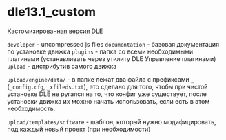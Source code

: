 # dle13.1_custom
Кастомизированная версия DLE

`developer` - uncompressed js files
`documentation` - базовая документация по установке движка
`plugins` - папка со всеми необходимыми плагинами (устанавливать через утилиту DLE Управление плагинами)
`upload` - дистрибутив самого движка

`upload/engine/data/` - в папке лежат два файла с префиксами `_` (`_config.cfg`, `_xfileds.txt`), это сделано для того, чтобы при чистой установке DLE не ругался на то, что конфиг уже существует, после установки движка их можно начать использовать, если есть в этом необходимость.

`upload/templates/software` - шаблон, который нужно модифицировать, под каждый новый проект (при необходимости)